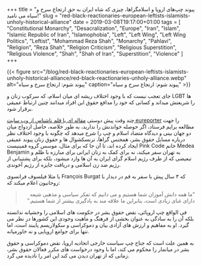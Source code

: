 +++
title = "پیوند چپ‌های اروپا و اسلامگراها، چیزی که شاه ایران به حق ارتجاع سرخ و سیاه می نامید!"
slug = "red-black-reactionaries-european-leftists-islamists-unholy-historical-alliance"
date = 2019-03-08T19:17:00+01:00
tags = [ "Constitutional Monarchy", "Desacralization", "Europe", "Iran", "Islam", "Islamic Republic of Iran", "Islamophobia", "Left", "Left Wing", "Left Wing Politics", "Leftist", "Mohammad Reza Shah", "Monarchy", "Pahlavi", "Religion", "Reza Shah", "Religion Criticism", "Religious Superstition", "Religious Violence", "Shah", "Shah of Iran", "Superstition", "Violence" ]
+++

{{< figure src="/blog/red-black-reactionaries-european-leftists-islamists-unholy-historical-alliance/red-black-reactionaries-unholy-alliance.webp" alt="پیوند شوم: ارتجاع سرخ و سیاه" caption="پیوند شوم: ارتجاع سرخ و سیاه" >}}

جای تعجب نیست که با وجود اختلاف ریشه ای میان اسلام، که سرکوب زنان و LGBT ها را شریعتش میداند و کسانی که خود را مدافع حقوق این افراد میدانند چنین ارتباط عمیقی برقرار شود.

 چند وقت پیش دوستی [ مقاله ای با قلم ناشناس از وب سایت eureporter](https://www.eureporter.co/frontpage/2019/02/20/the-historical-alliance-between-european-leftists-and-islamists/) را جهت مطالعه برایم فرستاد، اگر حوصله خواندنش را ندارید، به طور خلاصه، حاصل ازدواج میان دو جهان بینی و دیدگاه متضاد اسلام و چپ را شرح میدهد که چگونه با وجود اختلاف نظر درباره مسایل حقوق بشر، همجنس گراها، ترنسکشوال ها و حقوق زنان پیوند عمیقی ایجاد کرده اند، تا آن جا که برای مثال، موسس گروه فمینیست Pink Code خانم Medea Benjamin به تهران سفر میکند، نه برای کمک به زنان ایرانی برای مبارزه با ظلم و تبعیضی که از طرف رژیم اسلام گرای ایران به آن ها وارد میشود، بلکه برای پشتیبانی از رژیم ضد زن اسلامی و دریافت جایزه از رژیم آخوندی.

یا مثلا فیلسوف فرانسوی François Burgat که ۳ سال پیش با سفر به قم در دیدار با روحانیون اعلام میکند که:

<div style="direction: rtl !important;">
<blockquote>
“ما همه دانش آموزان شما هستیم و می دانیم که تفکر سیاسی و مذهبی شیعه دارای غنای زیادی است، بنابراین ما علاقه مند به یادگیری بیشتر از شما هستیم.”
</blockquote>
</div>

فی الواقع چپ اروپائی، نقض حقوق بشر در حکومت های اسلامی را وحشیانه ندانسته بلکه آن را به سادگی به عنوان بخشی از فرهنگ و ماهیت وجودی این کشورها در نظر می گیرد. او به مفاهیم و ارزش های آزادی بیان و دموکراسی و سکولاریسم پایبند است، اما تنها برای جوامع اروپایی و نه خاورمیانه.

به همین علت است که جناح چپ سیاست خارجی اتحادیه اروپا، نقض دموکراسی و حقوق بشر در میانمار را محکوم می کند، اما با وجود درخواست های مکرر فعالان حقوق بشر، زمانی که از تهران دیدن می کند این امر را نادیده می گرد.

<!--more-->
